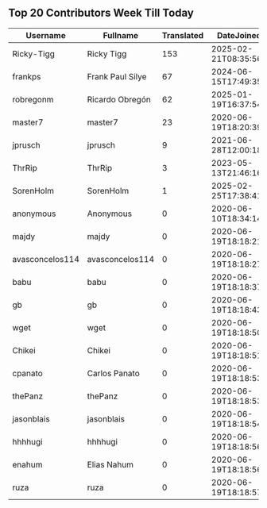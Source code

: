 ## Top 20 Contributors Week Till Today ##
|Username|Fullname|Translated|DateJoined|Language|
|--------|--------|----------|----------|-------|
|Ricky-Tigg|Ricky Tigg|153|2025-02-21T08:35:56.|fi|
|frankps|Frank Paul Silye|67|2024-06-15T17:49:35.|nb_NO|
|robregonm|Ricardo Obregón|62|2025-01-19T16:37:54.|es|
|master7|master7|23|2020-06-19T18:20:39.|pl|
|jprusch|jprusch|9|2021-06-28T12:00:18.|de|
|ThrRip|ThrRip|3|2023-05-13T21:46:16.|zh_Hans|
|SorenHolm|SorenHolm|1|2025-02-25T17:38:41.|da|
|anonymous|Anonymous|0|2020-06-10T18:34:14.||
|majdy|majdy|0|2020-06-19T18:18:21.||
|avasconcelos114|avasconcelos114|0|2020-06-19T18:18:27Z||
|babu|babu|0|2020-06-19T18:18:37.||
|gb|gb|0|2020-06-19T18:18:43.||
|wget|wget|0|2020-06-19T18:18:50Z|ro|
|Chikei|Chikei|0|2020-06-19T18:18:51Z|zh_Hant|
|cpanato|Carlos Panato|0|2020-06-19T18:18:53Z||
|thePanz|thePanz|0|2020-06-19T18:18:53Z||
|jasonblais|jasonblais|0|2020-06-19T18:18:54Z||
|hhhhugi|hhhhugi|0|2020-06-19T18:18:56.||
|enahum|Elias  Nahum|0|2020-06-19T18:18:56Z|es|
|ruza|ruza|0|2020-06-19T18:18:57.||
